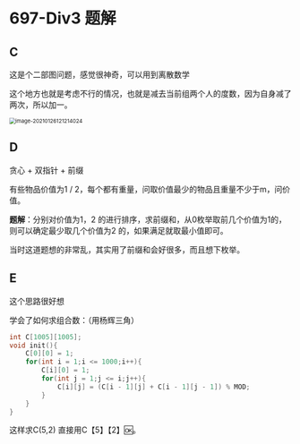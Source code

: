 # 697-Div3 题解

## C

这是个二部图问题，感觉很神奇，可以用到离散数学

这个地方也就是考虑不行的情况，也就是减去当前组两个人的度数，因为自身减了两次，所以加一。

<img src="https://littlefisher.oss-cn-beijing.aliyuncs.com/images/image-20210126121214024.png" alt="image-20210126121214024" style="zoom:67%;" />

## D

贪心 + 双指针 + 前缀

有些物品价值为1 / 2，每个都有重量，问取价值最少的物品且重量不少于m，问价值。

**题解**：分别对价值为1，2 的进行排序，求前缀和，从0枚举取前几个价值为1的，则可以确定最少取几个价值为2 的，如果满足就取最小值即可。

当时这道题想的非常乱，其实用了前缀和会好很多，而且想下枚举。

## E

这个思路很好想

学会了如何求组合数：（用杨辉三角）

```c++
int C[1005][1005];
void init(){
    C[0][0] = 1;
    for(int i = 1;i <= 1000;i++){
        C[i][0] = 1;
        for(int j = 1;j <= i;j++){
            C[i][j] = (C[i - 1][j] + C[i - 1][j - 1]) % MOD;
        }
    }
}
```

这样求C(5,2) 直接用C【5】【2】🆗。



